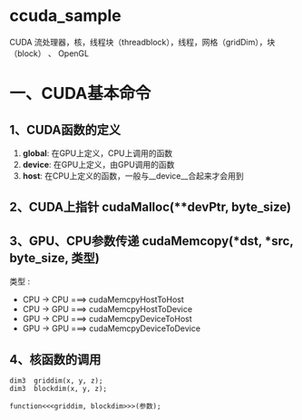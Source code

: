 ﻿# ccuda_sample

CUDA   流处理器，核，线程块（threadblock），线程，网格（‌gridDim），块（block） 、 OpenGL 


# 一、CUDA基本命令

## 1、CUDA函数的定义
1.  __global__: 在GPU上定义，CPU上调用的函数
2. __device__: 在GPU上定义，由GPU调用的函数
3. __host__:   在CPU上定义的函数，一般与__device__合起来才会用到


## 2、CUDA上指针 cudaMalloc(**devPtr, byte_size)

## 3、GPU、CPU参数传递 cudaMemcopy(*dst, *src, byte_size, 类型)

类型 :

- CPU -> CPU   ===>  cudaMemcpyHostToHost
- CPU -> GPU   ===>  cudaMemcpyHostToDevice
- GPU -> CPU   ===>  cudaMemcpyDeviceToHost
- GPU -> GPU   ===>  cudaMemcpyDeviceToDevice 

## 4、核函数的调用

```
dim3  griddim(x, y, z);
dim3  blockdim(x, y, z);

function<<<griddim, blockdim>>>(参数);
```
